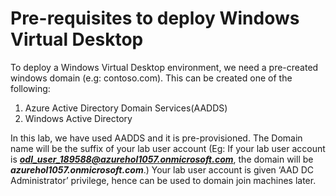 # Pre-requisites to deploy Windows Virtual Desktop

To deploy a Windows Virtual Desktop environment, we need a pre-created windows domain (e.g: contoso.com). This can be created one of the following:

1. Azure Active Directory Domain Services(AADDS)
2. Windows Active Directory

In this lab, we have used AADDS and it is pre-provisioned. The Domain name will be the suffix of your lab user account (Eg: If your lab user account is ***odl_user_189588@azurehol1057.onmicrosoft.com***, the domain will be ***azurehol1057.onmicrosoft.com***.) Your lab user account is given ‘AAD DC Administrator’ privilege, hence can be used to domain join machines later. 
